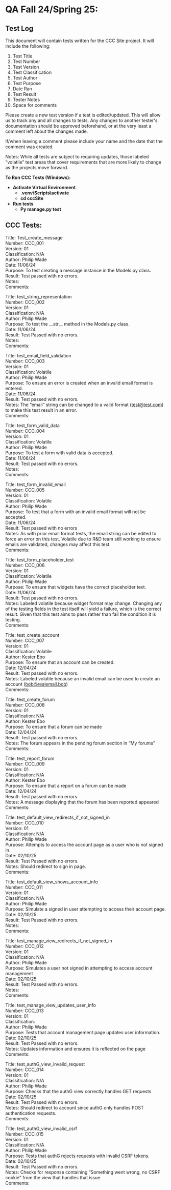 # QA Fall 24/Spring 25:

## Test Log

This document will contain tests written for the CCC Site project. It will include the following:

1. Test Title  
2. Test Number  
3. Test Version  
4. Test Classification  
5. Test Author  
6. Test Purpose  
7. Date Ran  
8. Test Result  
9. Tester Notes  
10. Space for comments

Please create a new test version if a test is edited/updated. This will allow us to track any and all changes to tests. Any changes to another tester's documentation should be approved beforehand, or at the very least a comment left about the changes made.

If/when leaving a comment please include your name and the date that the comment was created.

Notes: While all tests are subject to requiring updates, those labeled “volatile” test areas that cover requirements that are more likely to change as the projects move forward.

**To Run CCC Tests (Windows):**  
		

* **Activate Virtual Environment**  
  * **.venv\\Scripts\\activate**  
  * **cd cccSite**  
* **Run tests**  
  * **Py manage.py test**

## CCC Tests:

Title: Test\_create\_message  
Number: CCC\_001  
Version: 01  
Classification: N/A  
Author: Philip Wade  
Date: 11/06/24  
Purpose: To test creating a message instance in the Models.py class.  
Result: Test passed with no errors.  
Notes:   
Comments:

Title: test\_string\_representation  
Number: CCC\_002  
Version: 01  
Classification: N/A  
Author: Philip Wade  
Purpose: To test the \_\_str\_\_ method in the Models.py class.  
Date: 11/06/24  
Result: Test Passed with no errors.  
Notes:  
Comments: 

Title: test\_email\_field\_validation  
Number: CCC\_003  
Version: 01  
Classification: Volatile  
Author: Philip Wade  
Purpose: To ensure an error is created when an invalid email format is entered.  
Date: 11/06/24  
Result: Test passed with no errors.   
Notes: The “email” string can be changed to a valid format (test@test.com) to make this test result in an error.  
Comments:

Title: test\_form\_valid\_data  
Number: CCC\_004  
Version: 01  
Classification: Volatile  
Author: Philip Wade  
Purpose: To test a form with valid data is accepted.  
Date: 11/06/24  
Result: Test passed with no errors.  
Notes:  
Comments:

Title: test\_form\_invalid\_email  
Number: CCC\_005  
Version: 01  
Classification: Volatile  
Author: Philip Wade  
Purpose: To test that a form with an invalid email format will not be accepted.  
Date: 11/06/24  
Result: Test passed with no errors  
Notes: As with prior email format tests, the email string can be edited to force an error on this test. Volatile due to R\&D team still working to ensure emails are validated, changes may affect this test.   
Comments:

Title: test\_form\_placeholder\_test  
Number: CCC\_006  
Version: 01  
Classification: Volatile  
Author: Philip Wade  
Purpose: To ensure that widgets have the correct placeholder text.  
Date: 11/06/24  
Result: Test passed with no errors.  
Notes: Labeled volatile because widget format may change. Changing any of the testing fields in the test itself will yield a failure, which is the correct result. Given that this test aims to pass rather than fail the condition it is testing.  
Comments:

Title: test\_create\_account  
Number: CCC\_007  
Version: 01  
Classification: Volatile  
Author: Kester Ebo	  
Purpose: To ensure that an account can be created.  
Date: 12/04/24  
Result: Test passed with no errors.  
Notes: Labeled volatile because an invalid email can be used to create an account (bob@realemail.bob)  
Comments:

Title: test\_create\_forum  
Number: CCC\_008  
Version: 01  
Classification: N/A  
Author: Kester Ebo  
Purpose: To ensure that a forum can be made  
Date: 12/04/24  
Result: Test passed with no errors.  
Notes: The forum appears in the pending forum section in “My forums”  
Comments:

Title: test\_report\_forum  
Number: CCC\_009  
Version: 01  
Classification: N/A  
Author: Kester Ebo  
Purpose: To ensure that a report on a forum can be made  
Date: 12/04/24  
Result: Test passed with no errors.  
Notes: A message displaying that the forum has been reported appeared  
Comments:

Title: test\_default\_view\_redirects\_if\_not\_signed\_in  
Number: CCC\_010  
Version: 01  
Classification: N/A  
Author: Philip Wade  
Purpose: Attempts to access the account page as a user who is not signed in.  
Date: 02/10/25  
Result: Test Passed with no errors.  
Notes: Should redirect to sign in page.  
Comments: 

Title: test\_default\_view\_shows\_account\_info  
Number: CCC\_011  
Version: 01  
Classification: N/A  
Author: Philip Wade  
Purpose: Simulate a signed in user attempting to access their account page.  
Date: 02/10/25  
Result: Test Passed with no errors.  
Notes:  
Comments: 

Title: test\_manage\_view\_redirects\_if\_not\_signed\_in  
Number: CCC\_012  
Version: 01  
Classification: N/A  
Author: Philip Wade  
Purpose: Simulates a user not signed in attempting to access account management  
Date: 02/10/25  
Result: Test Passed with no errors.  
Notes:  
Comments: 

Title: test\_manage\_view\_updates\_user\_info  
Number: CCC\_013  
Version: 01  
Classification:   
Author: Philip Wade  
Purpose: Tests that account management page updates user information.  
Date: 02/10/25  
Result: Test Passed with no errors.  
Notes: Updates information and ensures it is reflected on the page  
Comments: 

Title: test\_authG\_view\_invalid\_request  
Number: CCC\_014  
Version: 01  
Classification: N/A  
Author: Philip Wade  
Purpose: Checks that the authG view correctly handles GET requests  
Date: 02/10/25  
Result: Test Passed with no errors.  
Notes: Should redirect to account since authG only handles POST authentication requests.  
Comments: 

Title: test\_authG\_view\_invalid\_csrf  
Number: CCC\_015  
Version: 01  
Classification: N/A  
Author: Philip Wade  
Purpose: Tests that authG rejects requests with invalid CSRF tokens.  
Date: 02/10/25  
Result: Test Passed with no errors.  
Notes: Checks for response containing “Something went wrong, no CSRF cookie” from the view that handles that issue.  
Comments: 